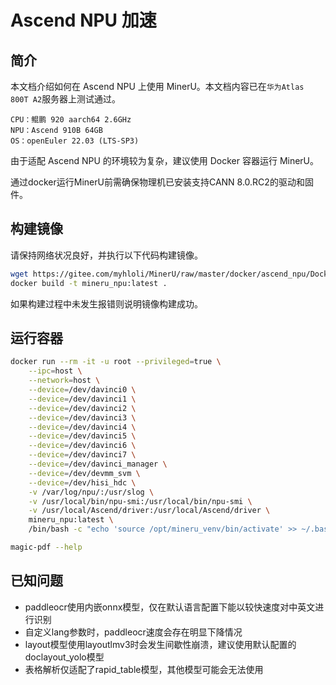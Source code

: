 # Ascend NPU 加速

## 简介

本文档介绍如何在 Ascend NPU 上使用 MinerU。本文档内容已在`华为Atlas 800T A2`服务器上测试通过。
```
CPU：鲲鹏 920 aarch64 2.6GHz
NPU：Ascend 910B 64GB
OS：openEuler 22.03 (LTS-SP3)
```
由于适配 Ascend NPU 的环境较为复杂，建议使用 Docker 容器运行 MinerU。

通过docker运行MinerU前需确保物理机已安装支持CANN 8.0.RC2的驱动和固件。


## 构建镜像
请保持网络状况良好，并执行以下代码构建镜像。    
```bash
wget https://gitee.com/myhloli/MinerU/raw/master/docker/ascend_npu/Dockerfile -O Dockerfile
docker build -t mineru_npu:latest .
```
如果构建过程中未发生报错则说明镜像构建成功。


## 运行容器

```bash
docker run --rm -it -u root --privileged=true \
    --ipc=host \
    --network=host \
    --device=/dev/davinci0 \
    --device=/dev/davinci1 \
    --device=/dev/davinci2 \
    --device=/dev/davinci3 \
    --device=/dev/davinci4 \
    --device=/dev/davinci5 \
    --device=/dev/davinci6 \
    --device=/dev/davinci7 \
    --device=/dev/davinci_manager \
    --device=/dev/devmm_svm \
    --device=/dev/hisi_hdc \
    -v /var/log/npu/:/usr/slog \
    -v /usr/local/bin/npu-smi:/usr/local/bin/npu-smi \
    -v /usr/local/Ascend/driver:/usr/local/Ascend/driver \
    mineru_npu:latest \
    /bin/bash -c "echo 'source /opt/mineru_venv/bin/activate' >> ~/.bashrc && exec bash"

magic-pdf --help
```


## 已知问题

- paddleocr使用内嵌onnx模型，仅在默认语言配置下能以较快速度对中英文进行识别
- 自定义lang参数时，paddleocr速度会存在明显下降情况
- layout模型使用layoutlmv3时会发生间歇性崩溃，建议使用默认配置的doclayout_yolo模型
- 表格解析仅适配了rapid_table模型，其他模型可能会无法使用
